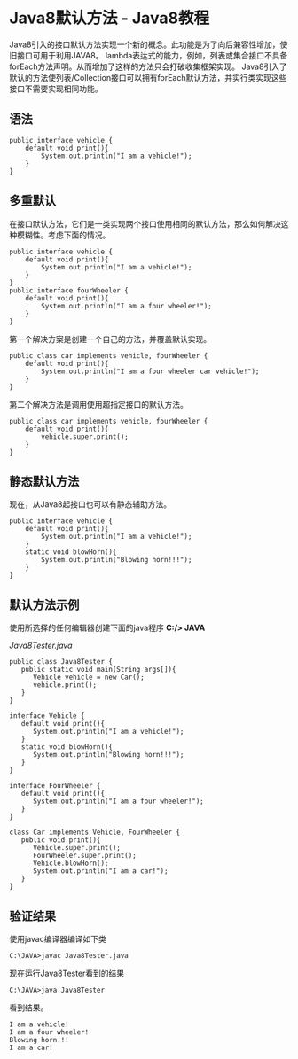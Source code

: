 # Java8默认方法 - Java8教程

Java8引入的接口默认方法实现一个新的概念。此功能是为了向后兼容性增加，使旧接口可用于利用JAVA8。 lambda表达式的能力，例如，列表或集合接口不具备forEach方法声明。从而增加了这样的方法只会打破收集框架实现。 Java8引入了默认的方法使列表/Collection接口可以拥有forEach默认方法，并实行类实现这些接口不需要实现相同功能。

## 语法

```
public interface vehicle {
	default void print(){
		System.out.println("I am a vehicle!");
	}
}
```

## 多重默认

在接口默认方法，它们是一类实现两个接口使用相同的默认方法，那么如何解决这种模糊性。考虑下面的情况。

```
public interface vehicle {
	default void print(){
		System.out.println("I am a vehicle!");
	}
}
public interface fourWheeler {
	default void print(){
		System.out.println("I am a four wheeler!");
	}
}
```

第一个解决方案是创建一个自己的方法，并覆盖默认实现。

```
public class car implements vehicle, fourWheeler {
	default void print(){
		System.out.println("I am a four wheeler car vehicle!");
	}
}
```

第二个解决方法是调用使用超指定接口的默认方法。

```
public class car implements vehicle, fourWheeler {
	default void print(){
		vehicle.super.print();
	}
}
```

## 静态默认方法

现在，从Java8起接口也可以有静态辅助方法。

```
public interface vehicle {
	default void print(){
		System.out.println("I am a vehicle!");
	}
	static void blowHorn(){
		System.out.println("Blowing horn!!!");
	}
}
```

## 默认方法示例

使用所选择的任何编辑器创建下面的java程序 **C:/&gt; JAVA**

_Java8Tester.java_

```
public class Java8Tester {
   public static void main(String args[]){
      Vehicle vehicle = new Car();
      vehicle.print();
   }   
}

interface Vehicle {
   default void print(){
      System.out.println("I am a vehicle!");
   }
   static void blowHorn(){
      System.out.println("Blowing horn!!!");
   }
}

interface FourWheeler {
   default void print(){
      System.out.println("I am a four wheeler!");
   }
}

class Car implements Vehicle, FourWheeler {
   public void print(){
      Vehicle.super.print();
      FourWheeler.super.print();
	  Vehicle.blowHorn();
      System.out.println("I am a car!");
   }
}
```

## 验证结果

使用javac编译器编译如下类

```
C:\JAVA>javac Java8Tester.java

```

现在运行Java8Tester看到的结果

```
C:\JAVA>java Java8Tester

```

看到结果。

```
I am a vehicle!                                                          
I am a four wheeler!  
Blowing horn!!!                                                   
I am a car!  
```

 
